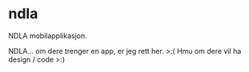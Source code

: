 # ndla

NDLA mobilapplikasjon.

NDLA... om dere trenger en app, er jeg rett her. >:(
Hmu om dere vil ha design / code >:)
